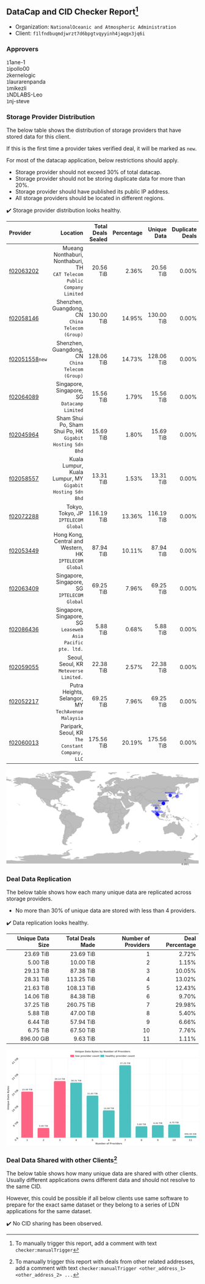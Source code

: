 ## DataCap and CID Checker Report[^1]
 - Organization: `NationalOceanic and Atmospheric Administration`
 - Client: `f1lfndbuqmdjwrzt7d6bpgtvqyyinh4jaqgx3jq6i`
### Approvers
`1`1ane-1<br/>`1`ipollo00<br/>`2`kernelogic<br/>`1`laurarenpanda<br/>`1`mikezli<br/>`1`NDLABS-Leo<br/>`1`nj-steve

### Storage Provider Distribution
The below table shows the distribution of storage providers that have stored data for this client.

If this is the first time a provider takes verified deal, it will be marked as `new`.

For most of the datacap application, below restrictions should apply.
 - Storage provider should not exceed 30% of total datacap.
 - Storage provider should not be storing duplicate data for more than 20%.
 - Storage provider should have published its public IP address.
 - All storage providers should be located in different regions.

✔️ Storage provider distribution looks healthy.

| Provider                                                    |                                                                   Location | Total Deals Sealed | Percentage | Unique Data | Duplicate Deals |
| :---------------------------------------------------------- | -------------------------------------------------------------------------: | -----------------: | ---------: | ----------: | --------------: |
| [f02063202](https://filfox.info/en/address/f02063202)       | Mueang Nonthaburi, Nonthaburi, TH<br/>`CAT Telecom Public Company Limited` |          20.56 TiB |      2.36% |   20.56 TiB |           0.00% |
| [f02058146](https://filfox.info/en/address/f02058146)       |                        Shenzhen, Guangdong, CN<br/>`China Telecom (Group)` |         130.00 TiB |     14.95% |  130.00 TiB |           0.00% |
| [f02051558](https://filfox.info/en/address/f02051558)`new`  |                        Shenzhen, Guangdong, CN<br/>`China Telecom (Group)` |         128.06 TiB |     14.73% |  128.06 TiB |           0.00% |
| [f02064089](https://filfox.info/en/address/f02064089)       |                            Singapore, Singapore, SG<br/>`Datacamp Limited` |          15.56 TiB |      1.79% |   15.56 TiB |           0.00% |
| [f02045964](https://filfox.info/en/address/f02045964)       |               Sham Shui Po, Sham Shui Po, HK<br/>`Gigabit Hosting Sdn Bhd` |          15.69 TiB |      1.80% |   15.69 TiB |           0.00% |
| [f02058557](https://filfox.info/en/address/f02058557)       |               Kuala Lumpur, Kuala Lumpur, MY<br/>`Gigabit Hosting Sdn Bhd` |          13.31 TiB |      1.53% |   13.31 TiB |           0.00% |
| [f02072288](https://filfox.info/en/address/f02072288)       |                                    Tokyo, Tokyo, JP<br/>`IPTELECOM Global` |         116.19 TiB |     13.36% |  116.19 TiB |           0.00% |
| [f02053449](https://filfox.info/en/address/f02053449)       |                  Hong Kong, Central and Western, HK<br/>`IPTELECOM Global` |          87.94 TiB |     10.11% |   87.94 TiB |           0.00% |
| [f02063409](https://filfox.info/en/address/f02063409)       |                            Singapore, Singapore, SG<br/>`IPTELECOM Global` |          69.25 TiB |      7.96% |   69.25 TiB |           0.00% |
| [f02086436](https://filfox.info/en/address/f02086436)       |             Singapore, Singapore, SG<br/>`Leaseweb Asia Pacific pte. ltd.` |           5.88 TiB |      0.68% |    5.88 TiB |           0.00% |
| [f02059055](https://filfox.info/en/address/f02059055)       |                                  Seoul, Seoul, KR<br/>`Meteverse Limited.` |          22.38 TiB |      2.57% |   22.38 TiB |           0.00% |
| [f02052217](https://filfox.info/en/address/f02052217)       |                      Putra Heights, Selangor, MY<br/>`TechAvenue Malaysia` |          69.25 TiB |      7.96% |   69.25 TiB |           0.00% |
| [f02060013](https://filfox.info/en/address/f02060013)       |                        Paripark, Seoul, KR<br/>`The Constant Company, LLC` |         175.56 TiB |     20.19% |  175.56 TiB |           0.00% |

<img src="https://raw.githubusercontent.com/data-preservation-programs/filplus-checker-assets/main/filecoin-project/filecoin-plus-large-datasets/issues/1877/1688754108750.png"/>

### Deal Data Replication
The below table shows how each many unique data are replicated across storage providers.

- No more than 30% of unique data are stored with less than 4 providers.

✔️ Data replication looks healthy.

| Unique Data Size | Total Deals Made | Number of Providers | Deal Percentage |
| ---------------: | ---------------: | ------------------: | --------------: |
|        23.69 TiB |        23.69 TiB |                   1 |           2.72% |
|         5.00 TiB |        10.00 TiB |                   2 |           1.15% |
|        29.13 TiB |        87.38 TiB |                   3 |          10.05% |
|        28.31 TiB |       113.25 TiB |                   4 |          13.02% |
|        21.63 TiB |       108.13 TiB |                   5 |          12.43% |
|        14.06 TiB |        84.38 TiB |                   6 |           9.70% |
|        37.25 TiB |       260.75 TiB |                   7 |          29.98% |
|         5.88 TiB |        47.00 TiB |                   8 |           5.40% |
|         6.44 TiB |        57.94 TiB |                   9 |           6.66% |
|         6.75 TiB |        67.50 TiB |                  10 |           7.76% |
|       896.00 GiB |         9.63 TiB |                  11 |           1.11% |

<img src="https://raw.githubusercontent.com/data-preservation-programs/filplus-checker-assets/main/filecoin-project/filecoin-plus-large-datasets/issues/1877/1688754109464.png"/>

### Deal Data Shared with other Clients[^3]
The below table shows how many unique data are shared with other clients.
Usually different applications owns different data and should not resolve to the same CID.

However, this could be possible if all below clients use same software to prepare for the exact same dataset or they belong to a series of LDN applications for the same dataset.

✔️ No CID sharing has been observed.

[^1]: To manually trigger this report, add a comment with text `checker:manualTrigger`

[^2]: Deals from those addresses are combined into this report as they are specified with `checker:manualTrigger`

[^3]: To manually trigger this report with deals from other related addresses, add a comment with text `checker:manualTrigger <other_address_1> <other_address_2> ...`
